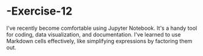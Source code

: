 # -Exercise-12
I've recently become comfortable using Jupyter Notebook. It's a handy tool for coding, data visualization, and documentation. I've learned to use Markdown cells effectively, like simplifying expressions by factoring them out.
